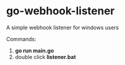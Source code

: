 # go-webhook-listener
A simple webhook listener for windows users

Commands: <br/>
1) <b> go run main.go </b> <br/>
2) double click <b> listener.bat </b>
